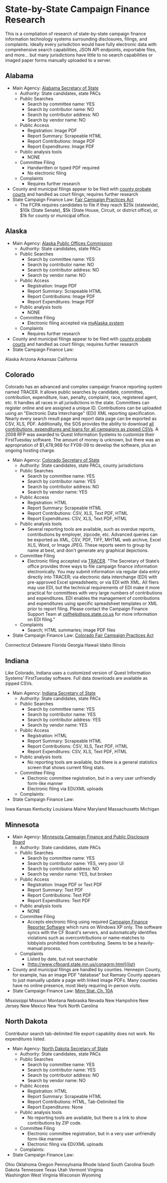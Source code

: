 # State-by-State Campaign Finance Research
This is a compliation of research of state-by-state campaign finance information technology systems surrounding disclosures, filings, and complaints.  Ideally every jurisdiction would have fully electronic data with comprehensive search capabilities, JSON API endpoints, exportable files, and more... but many jurisdictions have little to no search capabilities or imaged paper forms manually uploaded to a server.

## Alabama
* Main Agency: [Alabama Secretary of State](http://www.sos.alabama.gov/vb/inquiry/inquiry.aspx?area=Campaign%20Finance)
    * Authority: State candidates, state PACs
    * Public Searches
        * Search by committee name: YES
        * Search by contributor name: NO
        * Search by contributor address: NO
        * Search by vendor name: NO
    * Public Access
        * Registration: Image PDF
        * Report Summary: Scrapeable HTML
        * Report Contributions: Image PDF
        * Report Expenditures: Image PDF
    * Public analysis tools
        * NONE
    * Committee Filing
        * Handwritten or typed PDF required
        * No electronic filing
    * Complaints
        * Requires further research
* County and municipal filings appear to be filed with [county probate courts](http://blog.al.com/spotnews/2011/08/birmingham_mayor_william_bell_26.html) and handled as court filings; requires further research
* State Campaign Finance Law: [Fair Campaign Practices Act](http://www.sos.state.al.us/elections/FCPAInformation.aspx)
    * The FCPA requires candidates to file if they reach $25k (statewide), $10k (State Senate), $5k (State House, Circuit, or district office), or $1k for county or municipal office.

## Alaska
* Main Agency: [Alaska Public Offices Commission](http://doa.alaska.gov/apoc/home.html)
    * Authority: State candidates, state PACs
    * Public Searches
        * Search by committee name: YES
        * Search by contributor name: NO
        * Search by contributor address: NO
        * Search by vendor name: NO
    * Public Access
        * Registration: Image PDF
        * Report Summary: Scrapeable HTML
        * Report Contributions: Image PDF
        * Report Expenditures: Image PDF
    * Public analysis tools
        * NONE
    * Committee Filing
        * Electronic filing accepted via [myAlaska system](http://doa.alaska.gov/apoc/FilingFDonline.html)
    * Complaints
        * Requires further research
* County and municipal filings appear to be filed with [county probate courts](http://blog.al.com/spotnews/2011/08/birmingham_mayor_william_bell_26.html) and handled as court filings; requires further research
* State Campaign Finance Law: 



Alaska
Arizona
Arkansas
California


## Colorado
Colorado has an advanced and complex campaign finance reporting system named TRACER. It allows public searches by candidate, committee, contribution, expenditure, loan, penalty, complaint, race, registered agent, etc. It handles all races in all jurisdictions in the state. Committees can register online and are assigned a unique ID. Contributions can be uploaded using an "Electronic Data Interchange" (EDI) XML reporting specification. Nearly every search result page and report data page can be exported as CSV, XLS, PDF. Additionally, the SOS provides the ability to download [all contributions, expenditures and loans for all campaigns as zipped CSVs](http://tracer.sos.colorado.gov/PublicSite/DataDownload.aspx?CSRT=5610696337510576946). A 2008 RFP was awarded to Quest Information Systems to customize their FirstTuesday software. The amount of money is unknown, but there was an appropriation of $1,478,968 for FY08-09 to develop the software, plus an ongoing hosting charge.

* Main Agency: [Colorado Secretary of State](http://tracer.sos.colorado.gov/PublicSite/homepage.aspx)
    * Authority: State candidates, state PACs, county jurisdictions
    * Public Searches
        * Search by committee name: YES
        * Search by contributor name: YES
        * Search by contributor address: NO
        * Search by vendor name: YES
    * Public Access
        * Registration: HTML
        * Report Summary: Scrapeable HTML
        * Report Contributions: CSV, XLS, Text PDF, HTML
        * Report Expenditures: CSV, XLS, Text PDF, HTML
    * Public analysis tools
        * Several reporting tools are available, such as overdue reports, contributions by employer, zipcode, etc. Advanced queries can be exported as XML, CSV, PDF, TIFF, MHTML web archive, Excel XLS, Word, or Image JPEG. These reports seem to group by name at best, and don't generate any graphical depictions.
    * Committee Filing
        * Electronic filing accepted via [TRACER](http://tracer.sos.colorado.gov/). "The Secretary of State’s office provides three ways to file campaign finance information electronically. You may submit information via regular data entry directly into TRACER; via electronic data interchange (EDI) with pre-approved Excel spreadsheets; or via EDI with XML. All filers may use EDI, but the technical requirements of EDI make it more practical for committees with very large numbers of contributions and expenditures. EDI enables the management of contributions and expenditures using specific spreadsheet templates or XML prior to report filing. Please contact the Campaign Finance Support Team at cpfhelp@sos.state.co.us for more information on EDI filing."
    * Complaints
        * Search; HTML summaries; image PDF files
* State Campaign Finance Law: [Colorado Fair Campaign Practices Act](http://www.sos.state.co.us/pubs/elections/CampaignFinance/files/2008Title1Article45.pdf)


Connecticut
Delaware
Florida
Georgia
Hawaii
Idaho
Illinois


## Indiana
Like Colorado, Indiana uses a customized version of Quest Information Systems' FirstTuesday software. Full data downloads are available as zipped CSVs.

* Main Agency: [Indiana Secretary of State](http://campaignfinance.in.gov/PublicSite/AboutDatabase.aspx)
    * Authority: State candidates, state PACs
    * Public Searches
        * Search by committee name: YES
        * Search by contributor name: YES
        * Search by contributor address: YES
        * Search by vendor name: YES
    * Public Access
        * Registration: HTML
        * Report Summary: Scrapeable HTML
        * Report Contributions: CSV, XLS, Text PDF, HTML
        * Report Expenditures: CSV, XLS, Text PDF, HTML
    * Public analysis tools
        * No reporting tools are available, but there is a general statistics screen that shows current filing stats.
    * Committee Filing
        * Electronic committee registration, but in a very user unfriendly form-like manner
        * Electronic filing via EDI/XML uploads
    * Complaints: 
* State Campaign Finance Law: 


Iowa
Kansas
Kentucky
Louisiana
Maine
Maryland
Massachusetts
Michigan


## Minnesota
* Main Agency: [Minnesota Campaign Finance and Public Disclosure Board](http://www.cfboard.state.mn.us/)
    * Authority: State candidates, state PACs
    * Public Searches
        * Search by committee name: YES
        * Search by contributor name: YES, very poor UI
        * Search by contributor address: NO
        * Search by vendor name: YES, but broken
    * Public Access
        * Registration: Image PDF or Text PDF
        * Report Summary: Text PDF
        * Report Contributions: Text PDF
        * Report Expenditures: Text PDF
    * Public analysis tools
        * NONE
    * Committee Filing
        * Accepts electronic filing using required [Campaign Finance Reporter Software](http://www.cfboard.state.mn.us/software/index.html) which runs on Windows XP only. The software syncs with the CF Board's servers, and automatically identifies violations such as overcontributions or name-matches to lobbyists prohibited from contributing. Seems to be a heavily-manual process.
    * Complaints
        * Listed by date, but not searchable
        * [http://www.cfboard.state.mn.us/conagrm.html](list)
* County and municipal filings are handled by counties. Hennepin County, for example, has an image PDF "database" but Ramsey County appears to just manually update a page with linked image PDFs. Many counties have no online presence, most likely requiring in-person visits.
* State Campaign Finance Law: [Minn Stat. Ch. 10A](https://www.revisor.mn.gov/statutes/?id=10A)

Mississippi
Missouri
Montana
Nebraska
Nevada
New Hampshire
New Jersey
New Mexico
New York
North Carolina


## North Dakota
Contributor search tab-delimited file export capability does not work. No expenditures listed.

* Main Agency: [North Dakota Secretary of State](http://campaignfinance.in.gov/PublicSite/AboutDatabase.aspx)
    * Authority: State candidates, state PACs
    * Public Searches
        * Search by committee name: YES
        * Search by contributor name: YES
        * Search by contributor address: NO
        * Search by vendor name: NO
    * Public Access
        * Registration: HTML
        * Report Summary: Scrapeable HTML
        * Report Contributions: HTML, Tab-Delimited file
        * Report Expenditures: None
    * Public analysis tools
        * No reporting tools are available, but there is a link to show contributions by ZIP code.
    * Committee Filing
        * Electronic committee registration, but in a very user unfriendly form-like manner
        * Electronic filing via EDI/XML uploads
    * Complaints: 
* State Campaign Finance Law: 



Ohio
Oklahoma
Oregon
Pennsylvania
Rhode Island
South Carolina
South Dakota
Tennessee
Texas
Utah
Vermont
Virginia  
Washington
West Virginia
Wisconsin
Wyoming

